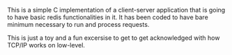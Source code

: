 This is a simple C implementation of a client-server application that is going to have basic redis functionalities in it. It has been coded to have bare minimum necessary to run and process requests. 

This is just a toy and a fun excersise to get to get acknowledged with how TCP/IP works on low-level.
